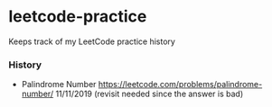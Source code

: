 # leetcode-practice
Keeps track of my LeetCode practice history

### History
- Palindrome Number https://leetcode.com/problems/palindrome-number/ 11/11/2019 (revisit needed since the answer is bad)
